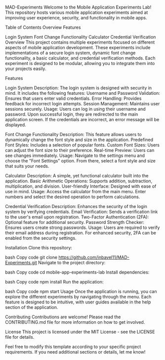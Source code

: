 MAD-Experiments
Welcome to the Mobile Application Experiments Lab! This repository hosts various mobile application experiments aimed at improving user experience, security, and functionality in mobile apps.

Table of Contents Overview Features

Login System
Font Change Functionality
Calculator
Credential Verification
Overview This project contains multiple experiments focused on different aspects of mobile application development. These experiments include implementations of a secure login system, dynamic font change functionality, a basic calculator, and credential verification methods. Each experiment is designed to be modular, allowing you to integrate them into your projects easily.

Features

Login System Description: The login system is designed with security in mind. It includes the following features:
Username and Password Validation: Ensures that users enter valid credentials. Error Handling: Provides feedback for incorrect login attempts. Session Management: Maintains user sessions securely. Usage: Users can log in using their username and password. Upon successful login, they are redirected to the main application screen. If the credentials are incorrect, an error message will be displayed.

Font Change Functionality Description: This feature allows users to dynamically change the font style and size in the application.
Predefined Font Styles: Includes a selection of popular fonts. Custom Font Sizes: Users can adjust the font size to their preference. Real-time Preview: Users can see changes immediately. Usage: Navigate to the settings menu and choose the "Font Settings" option. From there, select a font style and size that suits your needs.

Calculator Description: A simple, yet functional calculator built into the application.
Basic Arithmetic Operations: Supports addition, subtraction, multiplication, and division. User-friendly Interface: Designed with ease of use in mind. Usage: Access the calculator from the main menu. Enter numbers and select the desired operation to perform calculations.

Credential Verification Description: Enhances the security of the login system by verifying credentials.
Email Verification: Sends a verification link to the user's email upon registration. Two-Factor Authentication (2FA): Optional feature for additional security. Password Strength Checker: Ensures users create strong passwords. Usage: Users are required to verify their email address during registration. For enhanced security, 2FA can be enabled from the security settings.

Installation Clone this repository:

bash Copy code git clone https://github.com/inbavel11/MAD-Experiments.git Navigate to the project directory:

bash Copy code cd mobile-app-experiments-lab Install dependencies:

bash Copy code npm install Run the application:

bash Copy code npm start Usage Once the application is running, you can explore the different experiments by navigating through the menu. Each feature is designed to be intuitive, with user guides available in the help section of the application.

Contributing Contributions are welcome! Please read the CONTRIBUTING.md file for more information on how to get involved.

License This project is licensed under the MIT License - see the LICENSE file for details.

Feel free to modify this template according to your specific project requirements. If you need additional sections or details, let me know!
